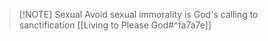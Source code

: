 

> [!NOTE] Sexual
> Avoid sexual immorality is God's calling to sanctification [[Living to Please God#^fa7a7e]]
